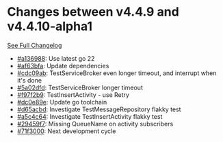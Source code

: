 # Changes between v4.4.9 and v4.4.10-alpha1

[See Full Changelog](https://github.com/pydio/cells/compare/v4.4.9...v4.4.10-alpha1)

- [#a136988](https://github.com/pydio/cells/commit/a136988124cf6635f663028632608787453f6888): Use latest go 22
- [#af63bfa](https://github.com/pydio/cells/commit/af63bfad8605a7e9a9ec778c98d2811ca7fc411a): Update dependencies
- [#cdc09ab](https://github.com/pydio/cells/commit/cdc09abbec3762cada6a6d44f2ba5b9403000971): TestServiceBroker even longer timeout, and interrupt when it's done
- [#5a02dfd](https://github.com/pydio/cells/commit/5a02dfd73d8ed8d606c9df7036d1625ceb8f7ca4): TestServiceBroker longer timeout
- [#f97f2b9](https://github.com/pydio/cells/commit/f97f2b90691f9b19bd10c4aab658cc4adf1dac4d): TestInsertActivity - use Retry
- [#dc0e89e](https://github.com/pydio/cells/commit/dc0e89efca48281bb13674e139eba16a0eb4f081): Update go toolchain
- [#d65acbd](https://github.com/pydio/cells/commit/d65acbd8f5eff6bf728c677dd12d9dd6c69e95c4): Investigate TestMessageRepository flakky test
- [#a5c4c64](https://github.com/pydio/cells/commit/a5c4c6415c3520365700121681364953eadcb041): Investigate TestInsertActivity flakky test
- [#29459f7](https://github.com/pydio/cells/commit/29459f73ff96f53e834c7baf911f9e53cd6d640d): Missing QueueName on activity subscribers
- [#71f3000](https://github.com/pydio/cells/commit/71f3000a5528364e910cb0e3e0b9d9f80b683e83): Next development cycle

